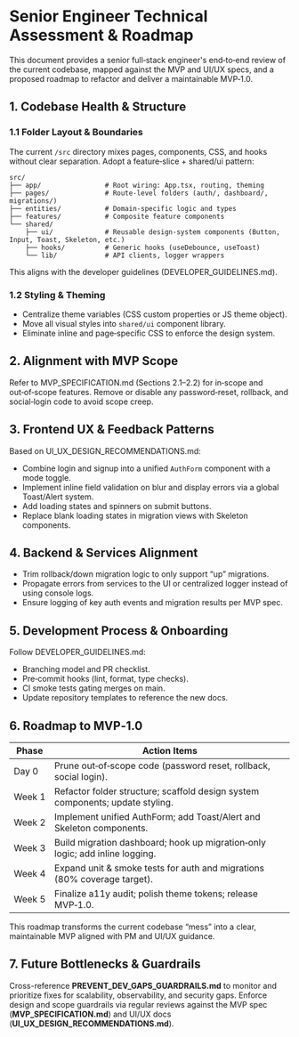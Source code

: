 # Senior Engineer Technical Assessment & Roadmap

This document provides a senior full‑stack engineer's end‑to‑end review of the current codebase, mapped against the MVP and UI/UX specs, and a proposed roadmap to refactor and deliver a maintainable MVP‑1.0.

## 1. Codebase Health & Structure

### 1.1 Folder Layout & Boundaries
The current `/src` directory mixes pages, components, CSS, and hooks without clear separation. Adopt a feature‑slice + shared/ui pattern:

```plaintext
src/
├── app/                # Root wiring: App.tsx, routing, theming
├── pages/              # Route-level folders (auth/, dashboard/, migrations/)
├── entities/           # Domain-specific logic and types
├── features/           # Composite feature components
└── shared/
    ├── ui/             # Reusable design-system components (Button, Input, Toast, Skeleton, etc.)
    ├── hooks/          # Generic hooks (useDebounce, useToast)
    └── lib/            # API clients, logger wrappers
```

This aligns with the developer guidelines (DEVELOPER_GUIDELINES.md).

### 1.2 Styling & Theming
- Centralize theme variables (CSS custom properties or JS theme object).
- Move all visual styles into `shared/ui` component library.
- Eliminate inline and page‑specific CSS to enforce the design system.

## 2. Alignment with MVP Scope

Refer to MVP_SPECIFICATION.md (Sections 2.1–2.2) for in‑scope and out‑of‑scope features. Remove or disable any password‑reset, rollback, and social‑login code to avoid scope creep.

## 3. Frontend UX & Feedback Patterns

Based on UI_UX_DESIGN_RECOMMENDATIONS.md:
- Combine login and signup into a unified `AuthForm` component with a mode toggle.
- Implement inline field validation on blur and display errors via a global Toast/Alert system.
- Add loading states and spinners on submit buttons.
- Replace blank loading states in migration views with Skeleton components.

## 4. Backend & Services Alignment
- Trim rollback/down migration logic to only support “up” migrations.
- Propagate errors from services to the UI or centralized logger instead of using console logs.
- Ensure logging of key auth events and migration results per MVP spec.

## 5. Development Process & Onboarding

Follow DEVELOPER_GUIDELINES.md:
- Branching model and PR checklist.
- Pre‑commit hooks (lint, format, type checks).
- CI smoke tests gating merges on main.
- Update repository templates to reference the new docs.

## 6. Roadmap to MVP‑1.0

| Phase  | Action Items                                                                 |
| ------ | --------------------------------------------------------------------------- |
| Day 0  | Prune out‑of‑scope code (password reset, rollback, social login).             |
| Week 1 | Refactor folder structure; scaffold design system components; update styling. |
| Week 2 | Implement unified AuthForm; add Toast/Alert and Skeleton components.        |
| Week 3 | Build migration dashboard; hook up migration‑only logic; add inline logging. |
| Week 4 | Expand unit & smoke tests for auth and migrations (80% coverage target).    |
| Week 5 | Finalize a11y audit; polish theme tokens; release MVP‑1.0.                   |

This roadmap transforms the current codebase “mess” into a clear, maintainable MVP aligned with PM and UI/UX guidance.

## 7. Future Bottlenecks & Guardrails
Cross-reference **PREVENT_DEV_GAPS_GUARDRAILS.md** to monitor and prioritize fixes for scalability, observability, and security gaps. Enforce design and scope guardrails via regular reviews against the MVP spec (**MVP_SPECIFICATION.md**) and UI/UX docs (**UI_UX_DESIGN_RECOMMENDATIONS.md**).
